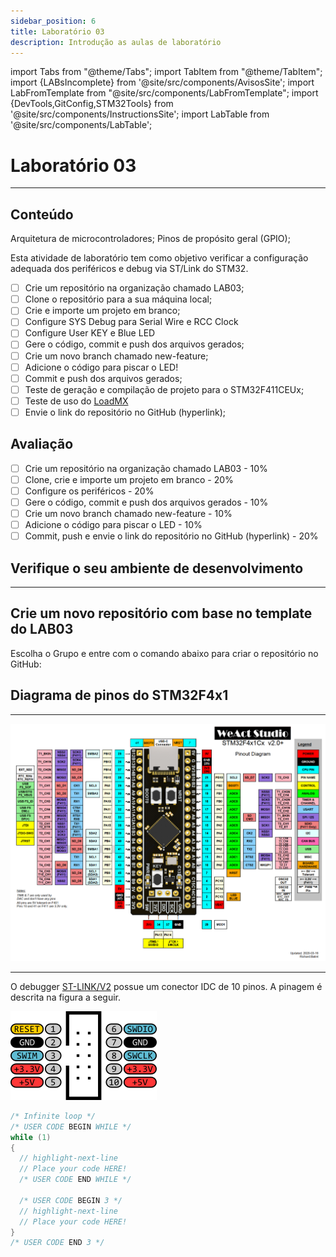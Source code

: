 ```yaml
---
sidebar_position: 6
title: Laboratório 03
description: Introdução as aulas de laboratório
---
```


import Tabs from "@theme/Tabs";
import TabItem from "@theme/TabItem";
import {LABsIncomplete} from '@site/src/components/AvisosSite';
import LabFromTemplate from "@site/src/components/LabFromTemplate";
import {DevTools,GitConfig,STM32Tools} from '@site/src/components/InstructionsSite';
import LabTable from '@site/src/components/LabTable';

# Laboratório 03

<!-- Aviso de que este conteúdo está em construção! -->
<LABsIncomplete />

<!-- Tabela com link para atividade, inicio, fim e descrição do LAB! -->
<div style={{ display: "flex", justifyContent: "center" }}>
  <LabTable index={3} internal={false} />
</div>

---

## Conteúdo
Arquitetura de microcontroladores; Pinos de propósito geral (GPIO);

Esta atividade de laboratório tem como objetivo verificar a configuração adequada dos periféricos e debug via ST/Link do STM32.

- [ ] Crie um repositório na organização chamado LAB03;
- [ ] Clone o repositório para a sua máquina local;
- [ ] Crie e importe um projeto em branco;
- [ ] Configure SYS Debug para Serial Wire e RCC Clock
- [ ] Configure User KEY e Blue LED
- [ ] Gere o código, commit e push dos arquivos gerados;
- [ ] Crie um novo branch chamado new-feature;
- [ ] Adicione o código para piscar o LED!
- [ ] Commit e push dos arquivos gerados;
- [ ] Teste de geração e compilação de projeto para o STM32F411CEUx;
- [ ] Teste de uso do [LoadMX](/docs/loadmx)
- [ ] Envie o link do repositório no GitHub (hyperlink);

## Avaliação

- [ ] Crie um repositório na organização chamado LAB03 - 10%
- [ ] Clone, crie e importe um projeto em branco - 20%
- [ ] Configure os periféricos - 20%
- [ ] Gere o código, commit e push dos arquivos gerados - 10%
- [ ] Crie um novo branch chamado new-feature - 10%
- [ ] Adicione o código para piscar o LED - 10%
- [ ] Commit, push e envie o link do repositório no GitHub (hyperlink) - 20%

## Verifique o seu ambiente de desenvolvimento

<!-- List of Dev Tools -->
<DevTools />

<!-- Configure o git -->
<GitConfig />

---

<!-- List of STM32Cube Tools -->
<STM32Tools />

## Crie um novo repositório com base no template do LAB03

Escolha o Grupo e entre com o comando abaixo para criar o repositório no GitHub:

<!-- Gera instruções para criar o repositório no GitHub por grupo com base no template do laboratório. -->
<LabFromTemplate labNumber="LAB03" opts="-c" />

## Diagrama de pinos do STM32F4x1

---

![STM32F4x1 microcontroller pinout diagram;](/img/MiniSTM32F4x1/STM32F4x1_PinoutDiagram_RichardBalint.png)

---

O debugger [ST-LINK/V2](/docs/st-link) possue um conector IDC de 10 pinos. A pinagem é descrita na figura a seguir.

![ST-LINK/V2 Clone](/img/ST-LINK_V2_Clone_Header.png)




```c title="Core/Scr/main.c"
/* Infinite loop */
/* USER CODE BEGIN WHILE */
while (1)
{
  // highlight-next-line
  // Place your code HERE!
  /* USER CODE END WHILE */

  /* USER CODE BEGIN 3 */
  // highlight-next-line
  // Place your code HERE!
}
/* USER CODE END 3 */
```